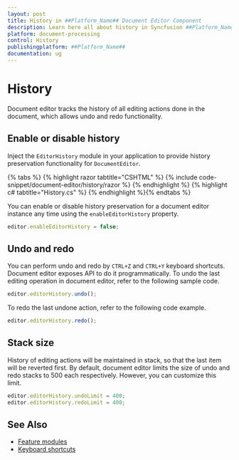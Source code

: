 ```yaml
---
layout: post
title: History in ##Platform_Name## Document Editor Component
description: Learn here all about history in Syncfusion ##Platform_Name## Document Editor component of Syncfusion Essential JS 2 and more.
platform: document-processing
control: History
publishingplatform: ##Platform_Name##
documentation: ug
---
```



# History

Document editor tracks the history of all editing actions done in the document, which allows undo and redo functionality.

## Enable or disable history

Inject the `EditorHistory` module in your application to provide history preservation functionality for `DocumentEditor`.



{% tabs %}
{% highlight razor tabtitle="CSHTML" %}
{% include code-snippet/document-editor/history/razor %}
{% endhighlight %}
{% highlight c# tabtitle="History.cs" %}
{% endhighlight %}{% endtabs %}




You can enable or disable history preservation for a document editor instance any time using the `enableEditorHistory` property.

```typescript
editor.enableEditorHistory = false;
```

## Undo and redo

You can perform undo and redo by `CTRL+Z` and `CTRL+Y` keyboard shortcuts. Document editor exposes API to do it programmatically. To undo the last editing operation in document editor, refer to the following sample code.

```typescript
editor.editorHistory.undo();
```

To redo the last undone action, refer to the following code example.

```typescript
editor.editorHistory.redo();
```

## Stack size

History of editing actions will be maintained in stack, so that the last item will be reverted first. By default, document editor limits the size of undo and redo stacks to 500 each respectively. However, you can customize this limit.

```typescript
editor.editorHistory.undoLimit = 400;
editor.editorHistory.redoLimit = 400;
```

## See Also

* [Feature modules](../document-editor/feature-module)
* [Keyboard shortcuts](../document-editor/keyboard-shortcut)
